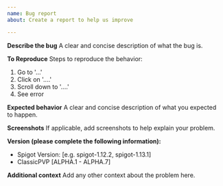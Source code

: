 ```yaml
---
name: Bug report
about: Create a report to help us improve

---
```


**Describe the bug**
A clear and concise description of what the bug is.

**To Reproduce**
Steps to reproduce the behavior:
1. Go to '...'
2. Click on '....'
3. Scroll down to '....'
4. See error

**Expected behavior**
A clear and concise description of what you expected to happen.

**Screenshots**
If applicable, add screenshots to help explain your problem.

**Version (please complete the following information):**
 - Spigot Version: [e.g. spigot-1.12.2, spigot-1.13.1]
 - ClassicPVP [ALPHA.1 - ALPHA.7]

**Additional context**
Add any other context about the problem here.
